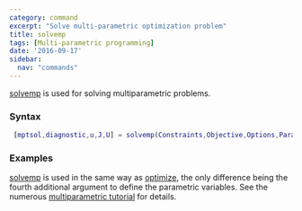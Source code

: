 ```yaml
---
category: command
excerpt: "Solve multi-parametric optimization problem"
title: solvemp
tags: [Multi-parametric programming]
date: '2016-09-17'
sidebar:
  nav: "commands"
---
```



[solvemp](/command/solvemp) is used for solving multiparametric problems.

### Syntax

````matlab
 [mptsol,diagnostic,u,J,U] = solvemp(Constraints,Objective,Options,Parameters)
````

### Examples

[solvemp](/command/solvemp) is used in the same way as [optimize](/command/optimize), the only difference being the fourth additional argument to define the parametric variables. See the numerous [multiparametric tutorial](/tutorial/multiparametricprogramming) for details.
